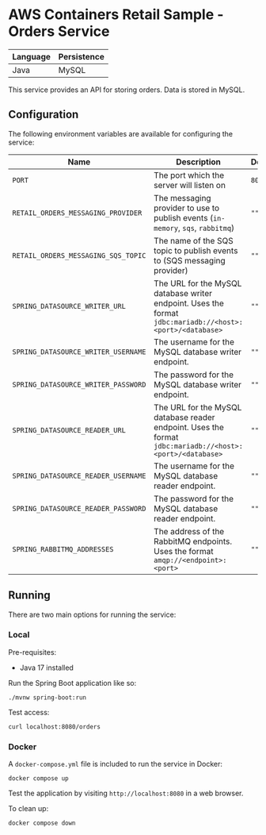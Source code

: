 # AWS Containers Retail Sample - Orders Service

| Language | Persistence |
| -------- | ----------- |
| Java     | MySQL       |

This service provides an API for storing orders. Data is stored in MySQL.

## Configuration

The following environment variables are available for configuring the service:

| Name                                | Description                                                                                               | Default |
| ----------------------------------- | --------------------------------------------------------------------------------------------------------- | ------- |
| `PORT`                              | The port which the server will listen on                                                                  | `8080`  |
| `RETAIL_ORDERS_MESSAGING_PROVIDER`  | The messaging provider to use to publish events (`in-memory`, `sqs`, `rabbitmq`)                          | `""`    |
| `RETAIL_ORDERS_MESSAGING_SQS_TOPIC` | The name of the SQS topic to publish events to (SQS messaging provider)                                   | `""`    |
| `SPRING_DATASOURCE_WRITER_URL`      | The URL for the MySQL database writer endpoint. Uses the format `jdbc:mariadb://<host>:<port>/<database>` | `""`    |
| `SPRING_DATASOURCE_WRITER_USERNAME` | The username for the MySQL database writer endpoint.                                                      | `""`    |
| `SPRING_DATASOURCE_WRITER_PASSWORD` | The password for the MySQL database writer endpoint.                                                      | `""`    |
| `SPRING_DATASOURCE_READER_URL`      | The URL for the MySQL database reader endpoint. Uses the format `jdbc:mariadb://<host>:<port>/<database>` | `""`    |
| `SPRING_DATASOURCE_READER_USERNAME` | The username for the MySQL database reader endpoint.                                                      | `""`    |
| `SPRING_DATASOURCE_READER_PASSWORD` | The password for the MySQL database reader endpoint.                                                      | `""`    |
| `SPRING_RABBITMQ_ADDRESSES`         | The address of the RabbitMQ endpoints. Uses the format `amqp://<endpoint>:<port>`                         | `""`    |

## Running

There are two main options for running the service:

### Local

Pre-requisites:

- Java 17 installed

Run the Spring Boot application like so:

```
./mvnw spring-boot:run
```

Test access:

```
curl localhost:8080/orders
```

### Docker

A `docker-compose.yml` file is included to run the service in Docker:

```
docker compose up
```

Test the application by visiting `http://localhost:8080` in a web browser.

To clean up:

```
docker compose down
```